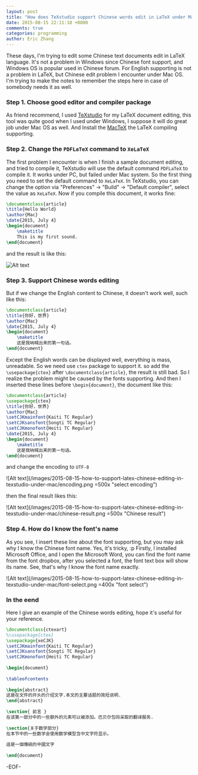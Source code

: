 ```yaml
---
layout: post
title: "How does TeXstudio support Chinese words edit in LaTeX under Mac"
date: 2015-08-15 22:11:18 +0800
comments: true
categories: programming
author: Eric Zhang
---
```



These days, I'm trying to edit some Chinese text documents edit in LaTeX language. It's not a problem in Windows since Chinese font support, and Windows OS is popular used in Chinese forum. For English supporting is not a problem in LaTeX, but Chinese edit problem I encounter under Mac OS. I'm trying to make the notes to remember the steps here in case of somebody needs it as well.

### Step 1.  Choose good editor and compiler package
As friend recommend, I used [TeXstudio](http://www.texstudio.org "texstudio") for my LaTeX document editing, this tool was quite good when I used under Windows, I suppose it will do great job under Mac OS as well. And Install the [MacTeX](http://www.tug.org/mactex/ "mactex") the LaTeX compiling supporting.

### Step 2. Change the `PDFLaTeX` command to `XeLaTeX`
The first problem I encounter is when I finish a sample document editing, and tried to compile it, TeXstudio will use the default command `PDFLaTeX` to compile it. It works under PC, but failed under Mac system. So the first thing you need to set the default command to `XeLaTeX`. 
In TeXstudio, you can change the option via "Preferences" -> "Build" -> "Default compiler", select the value as `XeLaTeX`. Now if you compile this document, it works fine:
```LaTeX
\documentclass{article}
\title{Hello World}
\author{Mac}
\date{2015, July 4}
\begin{document}
	\maketitle
	This is my first sound.
\end{document}
```
and the result is like this:

![Alt text](/images/2015-08-15-how-to-support-latex-chinese-editing-in-texstudio-under-mac/first-result.png "works well")

### Step 3. Support Chinese words editing
But if we change the English content to Chinese, it doesn't work well, such like this:
```LaTeX
\documentclass{article}
\title{你好，世界}
\author{Mac}
\date{2015, July 4}
\begin{document}
	\maketitle
	这是我呐喊出来的第一句话。
\end{document}
```
Except the English words can be displayed well, everything is mass, unreadable. So we need use `ctex` package to support it. so add the `\usepackage{ctex}` after `\documentclass{article}`, the result is still bad. So I realize the problem might be caused by the fonts supporting. And then I inserted these lines before `\begin{document}`, the document like this:
```LaTeX
\documentclass{article}
\usepackage{ctex}
\title{你好，世界}
\author{Mac}
\setCJKmainfont{Kaiti TC Regular}
\setCJKsansfont{Songti TC Regular}
\setCJKmonofont{Heiti TC Regular}
\date{2015, July 4}
\begin{document}
	\maketitle
	这是我呐喊出来的第一句话。
\end{document}
```
and change the encoding to `UTF-8`

![Alt text](/images/2015-08-15-how-to-support-latex-chinese-editing-in-texstudio-under-mac/encoding.png =500x "select encoding")

then the final result likes this:

![Alt text](/images/2015-08-15-how-to-support-latex-chinese-editing-in-texstudio-under-mac/chinese-result.png =500x "Chinese result")

### Step 4. How do I know the font's name
As you see, I insert these line about the font supporting, but you may ask why I know the Chinese font name. Yes, it's tricky, :p
Firstly, I installed Microsoft Office, and I open the Microsoft Word, you can find the font name from the font dropbox, after you selected a font, the font text box will show its name. See, that's why I know the font name exactly.

![Alt text](/images/2015-08-15-how-to-support-latex-chinese-editing-in-texstudio-under-mac/font-select.png =400x "font select")


### In the eend
Here I give an example of the Chinese words editing, hope it's useful for your reference.
```LaTeX
\documentclass{ctexart}
%\usepackage{ctex}
\usepackage{xeCJK}
\setCJKmainfont{Kaiti TC Regular}
\setCJKsansfont{Songti TC Regular}
\setCJKmonofont{Heiti TC Regular}
 
\begin{document}
 
\tableofcontents
 
\begin{abstract}
这是在文件的开头的介绍文字.本文的主要话题的简短说明.
\end{abstract}
 
\section{ 前言 }
在该第一部分中的一些额外的元素可以被添加。巴贝尔包将采取的翻译服务.
 
\section{关于数学部分}
在本节中的一些数学会使用数学模型含中文字符显示。
 
這是一個傳統的中國文字
 
\end{document}
```

-EOF-

